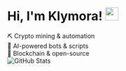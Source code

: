 # Hi, I'm Klymora! <img src="https://media.giphy.com/media/hvRJCLFzcasrR4ia7z/giphy.gif" width="30px">

⛏️ Crypto mining & automation  
🤖 AI-powered bots & scripts  
💾 Blockchain & open-source  
![GitHub Stats](https://github-readme-stats.vercel.app/api?username=USERNAME&show_icons=true&theme=radical)  
